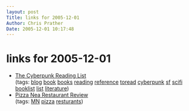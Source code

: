 ```yaml
---
layout: post
Title: links for 2005-12-01  
Author: Chris Prather
Date: 2005-12-01 10:17:48
---
```


# links for 2005-12-01
<ul class="delicious">
	<li>
		<div class="delicious-link"><a href="http://www.cs.ubc.ca/spider/harrison/Cyberpunk/cyberpunk.html">The Cyberpunk Reading List</a></div>
		<div class="delicious-tags">(tags: <a href="http://del.icio.us/perigrin/blog">blog</a> <a href="http://del.icio.us/perigrin/book">book</a> <a href="http://del.icio.us/perigrin/books">books</a> <a href="http://del.icio.us/perigrin/reading">reading</a> <a href="http://del.icio.us/perigrin/reference">reference</a> <a href="http://del.icio.us/perigrin/toread">toread</a> <a href="http://del.icio.us/perigrin/cyberpunk">cyberpunk</a> <a href="http://del.icio.us/perigrin/sf">sf</a> <a href="http://del.icio.us/perigrin/scifi">scifi</a> <a href="http://del.icio.us/perigrin/booklist">booklist</a> <a href="http://del.icio.us/perigrin/list">list</a> <a href="http://del.icio.us/perigrin/literature">literature</a>)</div>
	</li>
	<li>
		<div class="delicious-link"><a href="http://minneapolis.about.com/od/restuarantreviews/a/pizzanea.htm">Pizza Nea Restaurant Review</a></div>
		<div class="delicious-tags">(tags: <a href="http://del.icio.us/perigrin/MN">MN</a> <a href="http://del.icio.us/perigrin/pizza">pizza</a> <a href="http://del.icio.us/perigrin/resturants">resturants</a>)</div>
	</li>
</ul>

